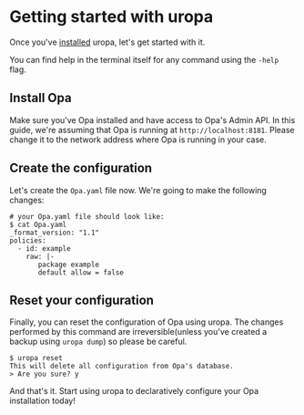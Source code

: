 # Getting started with uropa

Once you've [installed](installation.md) uropa, let's get started with it.

You can find help in the terminal itself for any command using the `-help`
flag.

## Install Opa

Make sure you've Opa installed and have access to Opa's Admin API.
In this guide, we're assuming that Opa is running at `http://localhost:8181`.
Please change it to the network address where Opa is running in your case.

## Create the configuration

Let's create the `Opa.yaml` file now. We're going to make the following changes:

```shell
# your Opa.yaml file should look like:
$ cat Opa.yaml
_format_version: "1.1"
policies:
  - id: example
    raw: |-
       package example
       default allow = false
```

## Reset your configuration

Finally, you can reset the configuration of Opa using uropa.
The changes performed by this command are irreversible(unless you've created a
backup using `uropa dump`) so please be careful.


```shell
$ uropa reset
This will delete all configuration from Opa's database.
> Are you sure? y
```

And that's it.
Start using uropa to declaratively configure your Opa installation today!


